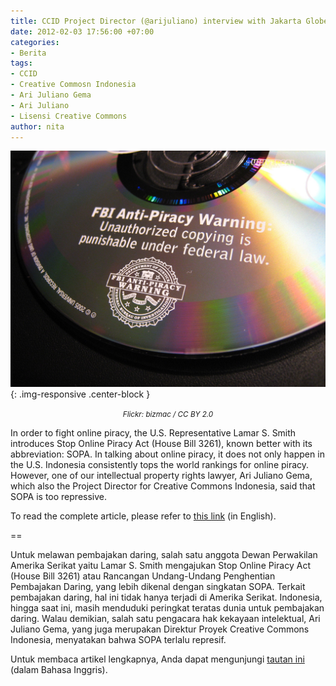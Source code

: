 ```yaml
---
title: CCID Project Director (@arijuliano) interview with Jakarta Globe
date: 2012-02-03 17:56:00 +07:00
categories:
- Berita
tags:
- CCID
- Creative Commosn Indonesia
- Ari Juliano Gema
- Ari Juliano
- Lisensi Creative Commons
author: nita
---
```


![20100807211640!Fbi_anti_piracy_warning.jpg](/uploads/20100807211640!Fbi_anti_piracy_warning.jpg){: .img-responsive .center-block }<center><small><i>Flickr: bizmac / CC BY 2.0</i></small></center>

In order to fight online piracy, the U.S. Representative Lamar S. Smith introduces Stop Online Piracy Act (House Bill 3261), known better with its abbreviation: SOPA. In talking about online piracy, it does not only happen in the U.S. Indonesia consistently tops the world rankings for online piracy. However, one of our intellectual property rights lawyer, Ari Juliano Gema, which also the Project Director for Creative Commons Indonesia, said that SOPA is too repressive.

To read the complete article, please refer to [this link](http://www.thejakartaglobe.com/tech/what-us-stop-online-piracy-act-means-for-indonesia/495472) (in English).

==

Untuk melawan pembajakan daring, salah satu anggota Dewan Perwakilan Amerika Serikat yaitu Lamar S. Smith mengajukan Stop Online Piracy Act (House Bill 3261) atau Rancangan Undang-Undang Penghentian Pembajakan Daring, yang lebih dikenal dengan singkatan SOPA. Terkait pembajakan daring, hal ini tidak hanya terjadi di Amerika Serikat. Indonesia, hingga saat ini, masih menduduki peringkat teratas dunia untuk pembajakan daring.  Walau demikian, salah satu pengacara hak kekayaan intelektual, Ari Juliano Gema, yang juga merupakan Direktur Proyek Creative Commons Indonesia, menyatakan bahwa SOPA terlalu represif.

Untuk membaca artikel lengkapnya, Anda dapat mengunjungi [tautan ini](http://www.thejakartaglobe.com/tech/what-us-stop-online-piracy-act-means-for-indonesia/495472) (dalam Bahasa Inggris).